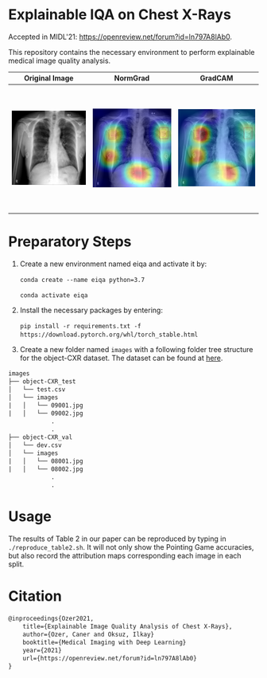 <style>
	img {
		/* box-sizing: border-box; */
		width: 250px;
		height: 250px;
		margin: 0 auto;
        object-fit: contain;
		padding: 0px;
	}
</style>

# Explainable IQA on Chest X-Rays

Accepted in MIDL'21: https://openreview.net/forum?id=ln797A8lAb0.

This repository contains the necessary environment to perform explainable medical image quality analysis.

Original Image | NormGrad | GradCAM
:--------:|:--------:|:-------:
<div class="markdown-body">![](docs/09361.jpg)</div> | <div class="markdown-body">![](docs/09361_normgrad.png) </div> | <div class="markdown-body">![](docs/09361_gradcam.png) </div>

# Preparatory Steps

1. Create a new environment named eiqa and activate it by:

    `conda create --name eiqa python=3.7`

    `conda activate eiqa`

2. Install the necessary packages by entering:

    `pip install -r requirements.txt -f https://download.pytorch.org/whl/torch_stable.html`

3. Create a new folder named `images` with a following folder tree structure for the object-CXR dataset. The dataset can be found at [here](https://academictorrents.com/details/fdc91f11d7010f7259a05403fc9d00079a09f5d5/tech).

```
images
├── object-CXR_test
│   └── test.csv
│   └── images
|   │   └── 09001.jpg
|   │   └── 09002.jpg
            .
            .
├── object-CXR_val
│   └── dev.csv
│   └── images
|   │   └── 08001.jpg
|   │   └── 08002.jpg
            .
            .
```

# Usage

The results of Table 2 in our paper can be reproduced by typing in `./reproduce_table2.sh`. It will not only show the Pointing Game accuracies, but also record the attribution maps corresponding each image in each split.

# Citation

```
@inproceedings{Ozer2021,
    title={Explainable Image Quality Analysis of Chest X-Rays},
    author={Ozer, Caner and Oksuz, Ilkay}
    booktitle={Medical Imaging with Deep Learning}
    year={2021}
    url={https://openreview.net/forum?id=ln797A8lAb0}
}
```